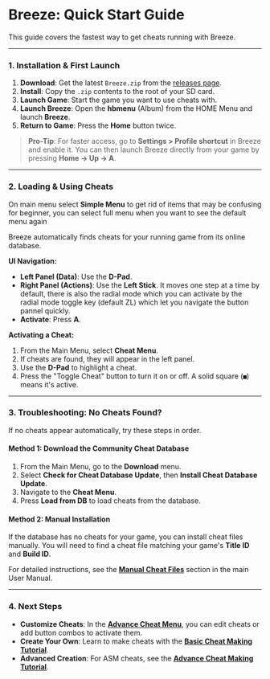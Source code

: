 # Breeze: Quick Start Guide

This guide covers the fastest way to get cheats running with Breeze.

---

### 1. Installation & First Launch

1.  **Download**: Get the latest `Breeze.zip` from the [releases page](https://github.com/tomvita/Breeze-Beta/releases).
2.  **Install**: Copy the `.zip` contents to the root of your SD card.
3.  **Launch Game**: Start the game you want to use cheats with.
4.  **Launch Breeze**: Open the **hbmenu** (Album) from the HOME Menu and launch **Breeze**.
5.  **Return to Game**: Press the **Home** button twice.

> **Pro-Tip**: For faster access, go to **Settings > Profile shortcut** in Breeze and enable it. You can then launch Breeze directly from your game by pressing **Home -> Up -> A**.

---

### 2. Loading & Using Cheats

On main menu select **Simple Menu** to get rid of items that may be confusing for beginner, you can select full menu when you want to see the default menu again

Breeze automatically finds cheats for your running game from its online database.

**UI Navigation:**
*   **Left Panel (Data)**: Use the **D-Pad**.
*   **Right Panel (Actions)**: Use the **Left Stick**. It moves one step at a time by default, there is also the radial mode which you can activate by the radial mode toggle key (default ZL) which let you navigate the button pannel quickly.
*   **Activate**: Press **A**.

**Activating a Cheat:**
1.  From the Main Menu, select **Cheat Menu**.
2.  If cheats are found, they will appear in the left panel.
3.  Use the **D-Pad** to highlight a cheat.
4.  Press the "Toggle Cheat" button to turn it on or off. A solid square (`■`) means it's active.

---

### 3. Troubleshooting: No Cheats Found?

If no cheats appear automatically, try these steps in order.

#### Method 1: Download the Community Cheat Database

1.  From the Main Menu, go to the **Download** menu.
2.  Select **Check for Cheat Database Update**, then **Install Cheat Database Update**.
3.  Navigate to the **Cheat Menu**.
4.  Press **Load from DB** to load cheats from the database.

#### Method 2: Manual Installation

If the database has no cheats for your game, you can install cheat files manually. You will need to find a cheat file matching your game's **Title ID** and **Build ID**.

For detailed instructions, see the **[Manual Cheat Files](Breeze.md#manual-cheat-files)** section in the main User Manual.

---

### 4. Next Steps

*   **Customize Cheats**: In the **[Advance Cheat Menu](docs/menu.md#advance-cheat-menu)**, you can edit cheats or add button combos to activate them.
*   **Create Your Own**: Learn to make cheats with the **[Basic Cheat Making Tutorial](basic_cheat_making_tutorial.md)**.
*   **Advanced Creation**: For ASM cheats, see the **[Advance Cheat Making Tutorial](docs/advance_cheat_making_tutorial.md)**.
